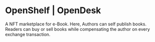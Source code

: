 # OpenShelf | OpenDesk

A NFT marketplace for e-Book. Here, Authors can self publish books. Readers can buy or sell books while compensating the author on every exchange transaction.
